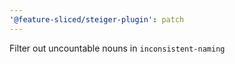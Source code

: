 ```yaml
---
'@feature-sliced/steiger-plugin': patch
---
```


Filter out uncountable nouns in `inconsistent-naming`
